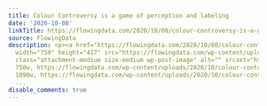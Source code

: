 ```yaml
---
title: Colour Controversy is a game of perception and labeling
date: '2020-10-08'
linkTitle: https://flowingdata.com/2020/10/08/colour-controversy-is-a-game-of-perception-and-labeling/
source: FlowingData
description: <p><a href="https://flowingdata.com/2020/10/08/colour-controversy-is-a-game-of-perception-and-labeling/"><img
  width="750" height="417" src="https://flowingdata.com/wp-content/uploads/2020/10/colour-controversy-leaderboard-750x417.png"
  class="attachment-medium size-medium wp-post-image" alt="" srcset="https://flowingdata.com/wp-content/uploads/2020/10/colour-controversy-leaderboard-750x417.png
  750w, https://flowingdata.com/wp-content/uploads/2020/10/colour-controversy-leaderboard-1090x606.png
  1090w, https://flowingdata.com/wp-content/uploads/2020/10/colour-controversy-leaderboard-210x117.png
  ...
disable_comments: true
---
```

<p><a href="https://flowingdata.com/2020/10/08/colour-controversy-is-a-game-of-perception-and-labeling/"><img width="750" height="417" src="https://flowingdata.com/wp-content/uploads/2020/10/colour-controversy-leaderboard-750x417.png" class="attachment-medium size-medium wp-post-image" alt="" srcset="https://flowingdata.com/wp-content/uploads/2020/10/colour-controversy-leaderboard-750x417.png 750w, https://flowingdata.com/wp-content/uploads/2020/10/colour-controversy-leaderboard-1090x606.png 1090w, https://flowingdata.com/wp-content/uploads/2020/10/colour-controversy-leaderboard-210x117.png ...